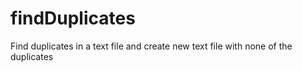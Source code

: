 # findDuplicates
Find duplicates in a text file and create new text file with none of the duplicates
